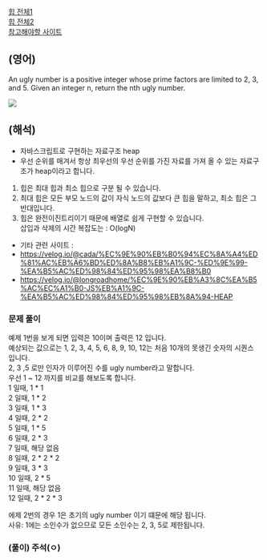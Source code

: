 <a href="https://leetcode.com/tag/heap/">힙 전체1</a>    
<a href="https://leetcode.com/tag/heap-priority-queue/">힙 전체2</a>   
<a href="https://leetcode.com/problems/ugly-number-ii/description/">참고해야할 사이트</a>      


## (영어)
An ugly number is a positive integer whose prime factors are limited to 2, 3, and 5.
Given an integer n, return the nth ugly number.


<a href='https://ifh.cc/v-70gv4p' target='_blank'><img src='https://ifh.cc/g/70gv4p.png' border='0'></a>


## (해석)
- 자바스크립트로 구현하는 자료구조 heap  
- 우선 순위를 매겨서 항상 최우선의 우선 순위를 가진 자료를 가져 올 수 있는 자료구조가 heap이라고 합니다.  
1. 힙은 최대 힙과 최소 힙으로 구분 될 수 있습니다.  
2. 최대 힙은 모든 부모 노드의 값이 자식 노드의 값보다 큰 힙을 말하고, 최소 힙은 그 반대입니다.  
3. 힙은 완전이진트리이기 때문에 배열로 쉽게 구현할 수 있습니다.  
삽입과 삭제의 시간 복잡도는 : O(logN)


- 기타 관련 사이트 :
- https://velog.io/@cada/%EC%9E%90%EB%B0%94%EC%8A%A4%ED%81%AC%EB%A6%BD%ED%8A%B8%EB%A1%9C-%ED%9E%99-%EA%B5%AC%ED%98%84%ED%95%98%EA%B8%B0
- https://velog.io/@longroadhome/%EC%9E%90%EB%A3%8C%EA%B5%AC%EC%A1%B0-JS%EB%A1%9C-%EA%B5%AC%ED%98%84%ED%95%98%EB%8A%94-HEAP


### 문제 풀이
예제 1번을 보게 되면 입력은 10이며 출력은 12 입니다.  
예상되는 값으로는 1, 2, 3, 4, 5, 6, 8, 9, 10, 12는 처음 10개의 못생긴 숫자의 시퀀스 입니다.  
2, 3 ,5 로만 인자가 이루어진 수를 ugly number라고 말합니다.  
우선 1 ~ 12 까지를 비교를 해보도록 합니다.  
1 일때, 1 * 1   
2 일때, 1 * 2  
3 일때, 1 * 3  
4 일때, 2 * 2  
5 일때, 1 * 5  
6 일때, 2 * 3  
7 일때, 해당 없음  
8 일때, 2 * 2 * 2  
9 일때, 3 * 3  
10 일때, 2 * 5  
11 일때, 해당 없음  
12 일때, 2 * 2 * 3  


에제 2번의 경우 1은 초기의 ugly number 이기 떄문에 해당 됩니다.  
사유: 1에는 소인수가 없으므로 모든 소인수는 2, 3, 5로 제한됩니다.  


### (풀이) 주석(ㅇ)
```js

```   
